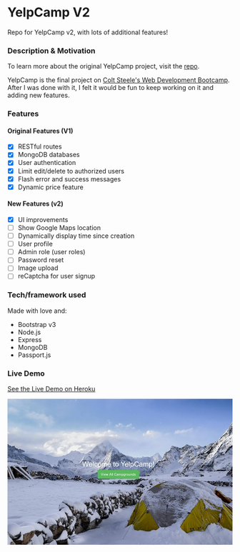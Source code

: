 # YelpCamp V2
Repo for YelpCamp v2, with lots of additional features!

### Description & Motivation

To learn more about the original YelpCamp project, visit the [repo](https://github.com/mairamartinsk/webdev-bootcamp/tree/master/yelp-camp).

YelpCamp is the final project on [Colt Steele's Web Development Bootcamp](https://www.udemy.com/the-web-developer-bootcamp). After I was done with it, I felt it would be fun to keep working on it and adding new features.

### Features

#### Original Features (V1)
- [x] RESTful routes
- [x] MongoDB databases
- [x] User authentication
- [x] Limit edit/delete to authorized users
- [x] Flash error and success messages
- [x] Dynamic price feature

#### New Features (v2)
- [x] UI improvements
- [ ] Show Google Maps location
- [ ] Dynamically display time since creation
- [ ] User profile
- [ ] Admin role (user roles)
- [ ] Password reset
- [ ] Image upload
- [ ] reCaptcha for user signup

### Tech/framework used

Made with love and:

* Bootstrap v3
* Node.js
* Express
* MongoDB
* Passport.js

### Live Demo

[See the Live Demo on Heroku](https://ancient-ravine-82715.herokuapp.com/)

![Screenshot of YelpCamp](snapshot.jpg)
